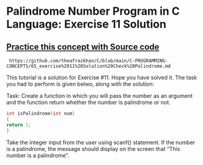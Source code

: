 # Palindrome Number Program in C Language: Exercise 11 Solution

## [Practice this concept with Source code ](https://github.com/theafrazkhan/C/blob/main/C-PROGRAMMING-CONCEPTS/65_exercise%2011%20Solution%20Check%20Palindrome.md)

```
 https://github.com/theafrazkhan/C/blob/main/C-PROGRAMMING-CONCEPTS/65_exercise%2011%20Solution%20Check%20Palindrome.md
```


This tutorial is a solution for Exercise #11. Hope you have solved it. The task you had to perform is given belwo, along with the solution:

Task:
Create a function in which you will pass the number as an argument and the function return whether the number is palindrome or not.

``` c
int isPalindrome(int num)
{
return 1;
}
```

Take the integer input from the user using scanf() statement. If the number is a palindrome, the message should display on the screen that “This number is a palindrome”.
